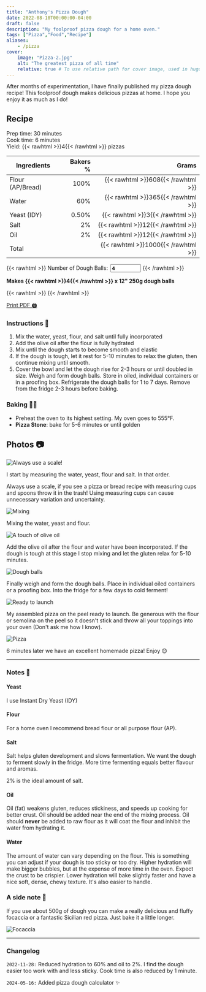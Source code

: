 ```yaml
---
title: "Anthony's Pizza Dough"
date: 2022-08-10T00:00:00-04:00
draft: false
description: "My foolproof pizza dough for a home oven."
tags: ["Pizza","Food","Recipe"]
aliases:
    - /pizza
cover:
    image: "Pizza-2.jpg"
    alt: "The greatest pizza of all time"
    relative: true # To use relative path for cover image, used in hugo Page-bundles
---
```


After months of experimentation, I have finally published my pizza dough recipe! This foolproof dough makes delicious pizzas at home. I hope you enjoy it as much as I do!

## Recipe

Prep time: 30 minutes  
Cook time: 6 minutes  
Yield: {{< rawhtml >}}<span id="yield">4</span>{{< /rawhtml >}} pizzas

| Ingredients   | Bakers % | Grams |
| ------------- | -------: | ----: |
| Flour (AP/Bread) | 100%  | {{< rawhtml >}}<span id="flour">608</span>{{< /rawhtml >}} |
| Water         | 60%      | {{< rawhtml >}}<span id="water">365</span>{{< /rawhtml >}} |
| Yeast (IDY)   | 0.50%    | {{< rawhtml >}}<span id="yeast">3</span>{{< /rawhtml >}} |
| Salt          | 2%       | {{< rawhtml >}}<span id="salt">12</span>{{< /rawhtml >}} |
| Oil           | 2%       | {{< rawhtml >}}<span id="oil">12</span>{{< /rawhtml >}} |
| Total         |          | {{< rawhtml >}}<span id="total">1000</span>{{< /rawhtml >}} |

{{< rawhtml >}}
    <label for="numBalls" style="padding-right: 0.2em;">Number of Dough Balls:</label>
    <input type="number" id="numBalls" value="4" min="1" oninput="calculateIngredients()" style="width:80px; font-weight: bold;">
{{< /rawhtml >}}

**Makes {{< rawhtml >}}<span id="doughBalls">4</span>{{< /rawhtml >}} x 12" 250g dough balls**

{{< rawhtml >}}
       <script>
        function calculateIngredients() {
            const numBalls = document.getElementById('numBalls').value;
            const doughWeight = 250; // Weight of each dough ball in grams
            const totalDoughWeight = numBalls * doughWeight;
            const flour = totalDoughWeight / (1 + 0.60 + 0.005 + 0.02 + 0.02);
            const water = flour * 0.60;
            const yeast = flour * 0.005;
            const salt = flour * 0.02;
            const oil = flour * 0.02;
            const totalWeight = flour + water + yeast + salt + oil;
            document.getElementById('flour').textContent = Math.round(flour);
            document.getElementById('water').textContent = Math.round(water);
            document.getElementById('yeast').textContent = Math.round(yeast);
            document.getElementById('salt').textContent = Math.round(salt);
            document.getElementById('oil').textContent = Math.round(oil);
            document.getElementById('total').textContent = Math.round(totalWeight);
            document.getElementById('doughBalls').textContent = numBalls;
            document.getElementById('yield').textContent = numBalls;
        }
        // Initial calculation
        calculateIngredients();
    </script>
{{< /rawhtml >}}

[Print PDF 🖨️](pizza.pdf)

### Instructions 🍕

1. Mix the water, yeast, flour, and salt until fully incorporated
2. Add the olive oil after the flour is fully hydrated
3. Mix until the dough starts to become smooth and elastic
4. If the dough is tough, let it rest for 5-10 minutes to relax the gluten, then continue mixing until smooth.
5. Cover the bowl and let the dough  rise for 2-3 hours or until doubled in size. Weigh and form dough balls. Store in oiled, individual containers or in a proofing box. Refrigerate the dough balls for 1 to 7 days. Remove from the fridge 2-3 hours before baking.

### Baking 👨‍🍳

* Preheat the oven to its highest setting. My oven goes to 555°F.
* **Pizza Stone**: bake for 5-6 minutes or until golden

## Photos 📷

![Always use a scale!](Pizza-3.jpg)

I start by measuring the water, yeast, flour and salt. In that order.

Always use a scale, if you see a pizza or bread recipe with measuring cups and spoons throw it in the trash! Using measuring cups can cause unnecessary variation and uncertainty.
 
![Mixing](Pizza-4.jpg)

Mixing the water, yeast and flour.

![A touch of olive oil](Pizza-6.jpg)

Add the olive oil after the flour and water have been incorporated. If the dough is tough at this stage I stop mixing and let the gluten relax for 5-10 minutes.

![Dough balls](Pizza-7.jpg)

Finally weigh and form the dough balls. Place in individual oiled containers or a proofing box. Into the fridge for a few days to cold ferment!

![Ready to launch](Pizza-1.jpg)

My assembled pizza on the peel ready to launch. Be generous with the flour or semolina on the peel so it doesn't stick and throw all your toppings into your oven (Don't ask me how I know).

![Pizza](Pizza-2.jpg)

6 minutes later we have an excellent homemade pizza! Enjoy 😊

---

### Notes 📝

#### Yeast

I use Instant Dry Yeast (IDY)

#### Flour

For a home oven I recommend bread flour or all purpose flour (AP).   

#### Salt

Salt helps gluten development and slows fermentation. We want the dough to ferment slowly in the fridge. More time fermenting equals better flavour and aromas. 

2% is the ideal amount of salt.

#### Oil

Oil (fat) weakens gluten, reduces stickiness, and speeds up cooking for better crust. Oil should be added near the end of the mixing process. Oil should **never** be added to raw flour as it will coat the flour and inhibit the water from hydrating it. 

#### Water

The amount of water can vary depending on the flour. This is something you can adjust if your dough is too sticky or too dry. Higher hydration will make bigger bubbles, but at the expense of more time in the oven. Expect the crust to be crispier. Lower hydration will bake slightly faster and have a nice soft, dense, chewy texture. It's also easier to handle.


### A side note 📝

If you use about 500g of dough you can make a really delicious and fluffy focaccia or a fantastic Sicilian red pizza. Just bake it a little longer.

![Focaccia](focaccia-min.jpg)

---

### Changelog

`2022-11-28:` Reduced hydration to 60% and oil to 2%. I find the dough easier too work with and less sticky. Cook time is also reduced by 1 minute.

`2024-05-16:` Added pizza dough calculator ✨
